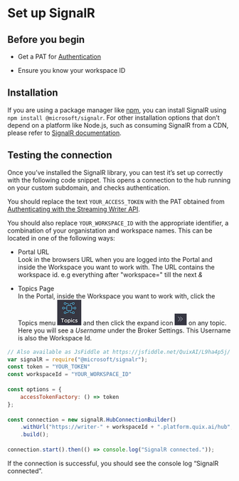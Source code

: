 # Set up SignalR

## Before you begin

  - Get a PAT for
    [Authentication](authenticate.md)

  - Ensure you know your workspace ID

## Installation

If you are using a package manager like [npm](https://www.npmjs.com/),
you can install SignalR using `npm install @microsoft/signalr`. For
other installation options that don’t depend on a platform like Node.js,
such as consuming SignalR from a CDN, please refer to [SignalR
documentation](https://docs.microsoft.com/en-us/aspnet/core/signalr/javascript-client?view=aspnetcore-3.1).

## Testing the connection

Once you’ve installed the SignalR library, you can test it’s set up
correctly with the following code snippet. This opens a connection to
the hub running on your custom subdomain, and checks authentication.

You should replace the text `YOUR_ACCESS_TOKEN` with the PAT obtained
from [Authenticating with the Streaming Writer
API](authenticate.md).

You should also replace `YOUR_WORKSPACE_ID` with the appropriate
identifier, a combination of your organistation and workspace names.
This can be located in one of the following ways:



  - Portal URL  
    Look in the browsers URL when you are logged into the Portal and
    inside the Workspace you want to work with. The URL contains the
    workspace id. e.g everything after "workspace=" till the next *&*

  - Topics Page  
    In the Portal, inside the Workspace you want to work with, click the
    Topics menu
    ![../../platform/images/icons/topics.png](../../platform/images/icons/topics.png) and then
    click the expand icon
    ![../../platform/images/icons/expand.jpg](../../platform/images/icons/expand.jpg) on any
    topic. Here you will see a *Username* under the Broker Settings.
    This Username is also the Workspace Id.



``` javascript
// Also available as JsFiddle at https://jsfiddle.net/QuixAI/L9ha4p5j/
var signalR = require("@microsoft/signalr");
const token = "YOUR_TOKEN"
const workspaceId = "YOUR_WORKSPACE_ID"

const options = {
    accessTokenFactory: () => token
};

const connection = new signalR.HubConnectionBuilder()
    .withUrl("https://writer-" + workspaceId + ".platform.quix.ai/hub", options)
    .build();

connection.start().then(() => console.log("SignalR connected."));
```

If the connection is successful, you should see the console log “SignalR
connected”.
